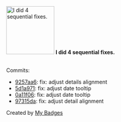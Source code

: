 <img src="https://github.com/my-badges/my-badges/blob/master/src/all-badges/fix-commit/fix-4.png?raw=true" alt="I did 4 sequential fixes." title="I did 4 sequential fixes." width="128">
<strong>I did 4 sequential fixes.</strong>
<br><br>

Commits:

- <a href="https://github.com/qoomon/aws-s3-bucket-browser/commit/9257aa6c40d680d51bfa52e01a83b226de61040e">9257aa6</a>: fix: adjust details alignment
- <a href="https://github.com/qoomon/aws-s3-bucket-browser/commit/5d1a971b5e7591124d1db3f5a59497ab8e3861eb">5d1a971</a>: fix: adjust date tooltip
- <a href="https://github.com/qoomon/aws-s3-bucket-browser/commit/0a11f06b24badbec7e6b699a3fbed378ca09166b">0a11f06</a>: fix: adjust date tooltip
- <a href="https://github.com/qoomon/aws-s3-bucket-browser/commit/97315da473e60948b896f1d57ef946f68d81fde3">97315da</a>: fix: adjust detail alignment


Created by <a href="https://github.com/my-badges/my-badges">My Badges</a>